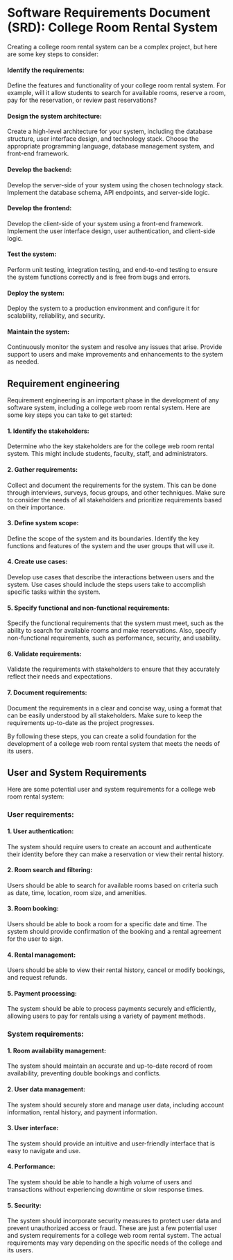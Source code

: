 # Software Requirements Document (SRD): College Room Rental System

Creating a college room rental system can be a complex project, but here are some key steps to consider:

#### Identify the requirements: 
Define the features and functionality of your college room rental system. For example, will it allow students to search for available rooms, reserve a room, pay for the reservation, or review past reservations?

#### Design the system architecture: 
Create a high-level architecture for your system, including the database structure, user interface design, and technology stack. Choose the appropriate programming language, database management system, and front-end framework.

#### Develop the backend: 
Develop the server-side of your system using the chosen technology stack. Implement the database schema, API endpoints, and server-side logic.

#### Develop the frontend: 
Develop the client-side of your system using a front-end framework. Implement the user interface design, user authentication, and client-side logic.

#### Test the system: 
Perform unit testing, integration testing, and end-to-end testing to ensure the system functions correctly and is free from bugs and errors.

#### Deploy the system: 
Deploy the system to a production environment and configure it for scalability, reliability, and security.

#### Maintain the system: 
Continuously monitor the system and resolve any issues that arise. Provide support to users and make improvements and enhancements to the system as needed.

## Requirement engineering
Requirement engineering is an important phase in the development of any software system, including a college web room rental system. Here are some key steps you can take to get started:

#### 1.	Identify the stakeholders:
Determine who the key stakeholders are for the college web room rental system. This might include students, faculty, staff, and administrators.
####  2.	Gather requirements: 
Collect and document the requirements for the system. This can be done through interviews, surveys, focus groups, and other techniques. Make sure to consider the needs of all stakeholders and prioritize requirements based on their importance.
####  3.	Define system scope:
Define the scope of the system and its boundaries. Identify the key functions and features of the system and the user groups that will use it.
####  4.	Create use cases: 
Develop use cases that describe the interactions between users and the system. Use cases should include the steps users take to accomplish specific tasks within the system.
####  5.	Specify functional and non-functional requirements: 
Specify the functional requirements that the system must meet, such as the ability to search for available rooms and make reservations. Also, specify non-functional requirements, such as performance, security, and usability.
#### 6.	Validate requirements: 
Validate the requirements with stakeholders to ensure that they accurately reflect their needs and expectations.
#### 7.	Document requirements: 
Document the requirements in a clear and concise way, using a format that can be easily understood by all stakeholders. Make sure to keep the requirements up-to-date as the project progresses.

By following these steps, you can create a solid foundation for the development of a college web room rental system that meets the needs of its users.


## User and System Requirements

Here are some potential user and system requirements for a college web room rental system:

### User requirements:

#### 1.	User authentication: 
The system should require users to create an account and authenticate their identity before they can make a reservation or view their rental history.
#### 2.	Room search and filtering: 
Users should be able to search for available rooms based on criteria such as date, time, location, room size, and amenities.
#### 3.	Room booking: 
Users should be able to book a room for a specific date and time. The system should provide confirmation of the booking and a rental agreement for the user to sign.
#### 4.	Rental management: 
Users should be able to view their rental history, cancel or modify bookings, and request refunds.
#### 5.	Payment processing:
The system should be able to process payments securely and efficiently, allowing users to pay for rentals using a variety of payment methods.

### System requirements:

#### 1.	Room availability management: 
The system should maintain an accurate and up-to-date record of room availability, preventing double bookings and conflicts.
#### 2.	User data management: 
The system should securely store and manage user data, including account information, rental history, and payment information.
#### 3.	User interface: 
The system should provide an intuitive and user-friendly interface that is easy to navigate and use.
#### 4.	Performance: 
The system should be able to handle a high volume of users and transactions without experiencing downtime or slow response times.
#### 5.	Security: 
The system should incorporate security measures to protect user data and prevent unauthorized access or fraud.
These are just a few potential user and system requirements for a college web room rental system. The actual requirements may vary depending on the specific needs of the college and its users.

